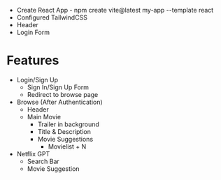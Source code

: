<!-- # React + Vite

This template provides a minimal setup to get React working in Vite with HMR and some ESLint rules.

Currently, two official plugins are available:

- [@vitejs/plugin-react](https://github.com/vitejs/vite-plugin-react/blob/main/packages/plugin-react/README.md) uses [Babel](https://babeljs.io/) for Fast Refresh
- [@vitejs/plugin-react-swc](https://github.com/vitejs/vite-plugin-react-swc) uses [SWC](https://swc.rs/) for Fast Refresh

## Expanding the ESLint configuration

If you are developing a production application, we recommend using TypeScript and enable type-aware lint rules. Check out the [TS template](https://github.com/vitejs/vite/tree/main/packages/create-vite/template-react-ts) to integrate TypeScript and [`typescript-eslint`](https://typescript-eslint.io) in your project. -->



- Create React App - npm create vite@latest my-app --template react
- Configured TailwindCSS
- Header
- Login Form

# Features
- Login/Sign Up
    - Sign In/Sign Up Form
    - Redirect to browse page
- Browse (After Authentication)
    - Header
    - Main Movie
        - Trailer in background
        - Title & Description
        - Movie Suggestions
            - Movielist + N
- Netflix GPT
    - Search Bar
    - Movie Suggestion
